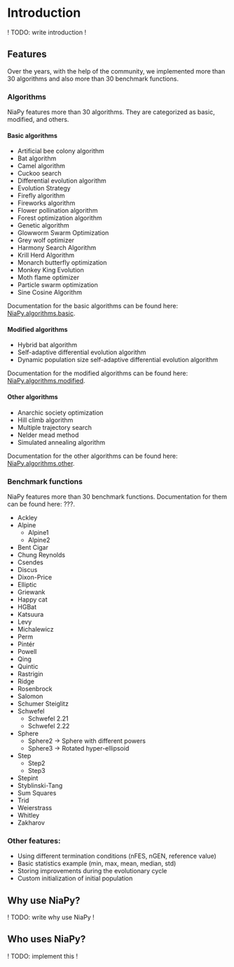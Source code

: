 # Introduction

! TODO: write introduction !

## Features

Over the years, with the help of the community, we implemented more than 30 algorithms and also more than 30 benchmark functions.

### Algorithms

NiaPy features more than 30 algorithms. They are categorized as basic, modified, and others.

#### Basic algorithms

- Artificial bee colony algorithm
- Bat algorithm
- Camel algorithm
- Cuckoo search
- Differential evolution algorithm
- Evolution Strategy
- Firefly algorithm
- Fireworks algorithm
- Flower pollination algorithm
- Forest optimization algorithm
- Genetic algorithm
- Glowworm Swarm Optimization
- Grey wolf optimizer
- Harmony Search Algorithm
- Krill Herd Algorithm
- Monarch butterfly optimization
- Monkey King Evolution
- Moth flame optimizer
- Particle swarm optimization
- Sine Cosine Algorithm

Documentation for the basic algorithms can be found here: [NiaPy.algorithms.basic](reference/algorithms/basic/).


#### Modified algorithms

- Hybrid bat algorithm
- Self-adaptive differential evolution algorithm
- Dynamic population size self-adaptive differential evolution algorithm

Documentation for the modified algorithms can be found here: [NiaPy.algorithms.modified](reference/algorithms/modified/).


#### Other algorithms

- Anarchic society optimization
- Hill climb algorithm
- Multiple trajectory search
- Nelder mead method
- Simulated annealing algorithm

Documentation for the other algorithms can be found here: [NiaPy.algorithms.other](reference/algorithms/other/).


### Benchmark functions

NiaPy features more than 30 benchmark functions. Documentation for them can be found here: ???.

- Ackley
- Alpine
    - Alpine1
    - Alpine2
- Bent Cigar
- Chung Reynolds
- Csendes
- Discus
- Dixon-Price
- Elliptic
- Griewank
- Happy cat
- HGBat
- Katsuura
- Levy
- Michalewicz
- Perm
- Pintér
- Powell
- Qing
- Quintic
- Rastrigin
- Ridge
- Rosenbrock
- Salomon
- Schumer Steiglitz
- Schwefel
    - Schwefel 2.21
    - Schwefel 2.22
- Sphere
    - Sphere2 -> Sphere with different powers
    - Sphere3 -> Rotated hyper-ellipsoid
- Step
    - Step2
    - Step3
- Stepint
- Styblinski-Tang
- Sum Squares
- Trid
- Weierstrass
- Whitley
- Zakharov

### Other features:

- Using different termination conditions (nFES, nGEN, reference value)
- Basic statistics example (min, max, mean, median, std)
- Storing improvements during the evolutionary cycle
- Custom initialization of initial population

## Why use NiaPy?

! TODO: write why use NiaPy !

## Who uses NiaPy?

! TODO: implement this !
